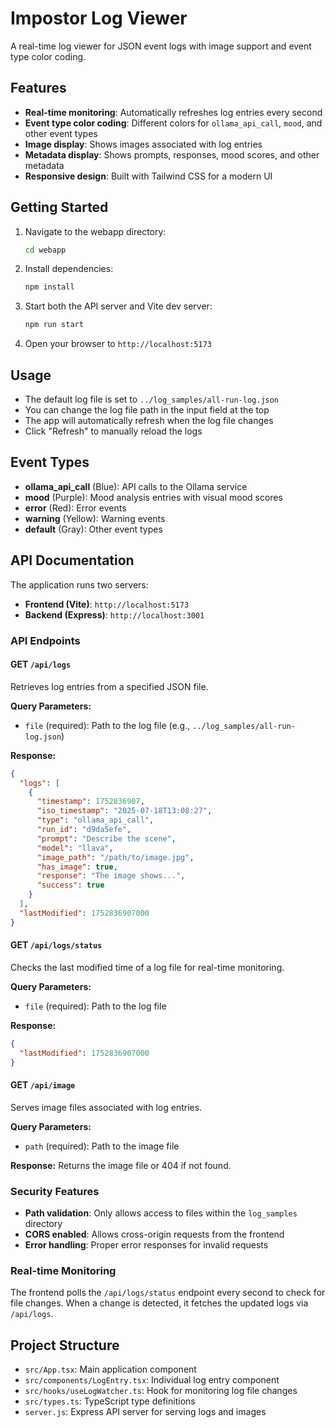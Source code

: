 # Impostor Log Viewer

A real-time log viewer for JSON event logs with image support and event type color coding.

## Features

- **Real-time monitoring**: Automatically refreshes log entries every second
- **Event type color coding**: Different colors for `ollama_api_call`, `mood`, and other event types
- **Image display**: Shows images associated with log entries
- **Metadata display**: Shows prompts, responses, mood scores, and other metadata
- **Responsive design**: Built with Tailwind CSS for a modern UI

## Getting Started

1. Navigate to the webapp directory:

   ```bash
   cd webapp
   ```

2. Install dependencies:

   ```bash
   npm install
   ```

3. Start both the API server and Vite dev server:

   ```bash
   npm run start
   ```

4. Open your browser to `http://localhost:5173`

## Usage

- The default log file is set to `../log_samples/all-run-log.json`
- You can change the log file path in the input field at the top
- The app will automatically refresh when the log file changes
- Click "Refresh" to manually reload the logs

## Event Types

- **ollama_api_call** (Blue): API calls to the Ollama service
- **mood** (Purple): Mood analysis entries with visual mood scores
- **error** (Red): Error events
- **warning** (Yellow): Warning events
- **default** (Gray): Other event types

## API Documentation

The application runs two servers:

- **Frontend (Vite)**: `http://localhost:5173`
- **Backend (Express)**: `http://localhost:3001`

### API Endpoints

#### GET `/api/logs`

Retrieves log entries from a specified JSON file.

**Query Parameters:**

- `file` (required): Path to the log file (e.g., `../log_samples/all-run-log.json`)

**Response:**

```json
{
  "logs": [
    {
      "timestamp": 1752836907,
      "iso_timestamp": "2025-07-18T13:08:27",
      "type": "ollama_api_call",
      "run_id": "d9da5efe",
      "prompt": "Describe the scene",
      "model": "llava",
      "image_path": "/path/to/image.jpg",
      "has_image": true,
      "response": "The image shows...",
      "success": true
    }
  ],
  "lastModified": 1752836907000
}
```

#### GET `/api/logs/status`

Checks the last modified time of a log file for real-time monitoring.

**Query Parameters:**

- `file` (required): Path to the log file

**Response:**

```json
{
  "lastModified": 1752836907000
}
```

#### GET `/api/image`

Serves image files associated with log entries.

**Query Parameters:**

- `path` (required): Path to the image file

**Response:** Returns the image file or 404 if not found.

### Security Features

- **Path validation**: Only allows access to files within the `log_samples` directory
- **CORS enabled**: Allows cross-origin requests from the frontend
- **Error handling**: Proper error responses for invalid requests

### Real-time Monitoring

The frontend polls the `/api/logs/status` endpoint every second to check for file changes. When a change is detected, it fetches the updated logs via `/api/logs`.

## Project Structure

- `src/App.tsx`: Main application component
- `src/components/LogEntry.tsx`: Individual log entry component
- `src/hooks/useLogWatcher.ts`: Hook for monitoring log file changes
- `src/types.ts`: TypeScript type definitions
- `server.js`: Express API server for serving logs and images
